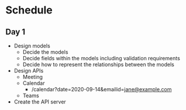 # Schedule

## Day 1
- Design models
    - Decide the models
    - Decide fields within the models including validation requirements
    - Decide how to represent the relationships between the models
- Design APIs
    - Meeting
    - Calendar
        - /calendar?date=2020-09-14&emailid=jane@example.com
    - Teams
- Create the API server